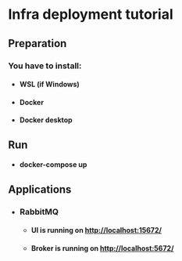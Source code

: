 # Infra deployment tutorial
## Preparation
### You have to install:
- #### WSL (if Windows)
- #### Docker
- #### Docker desktop

## Run
- #### docker-compose up

## Applications
- ### RabbitMQ
  - #### UI is running on [http://localhost:15672/](http://localhost:15672/)
  - #### Broker is running on [http://localhost:5672/](http://localhost:5672/)